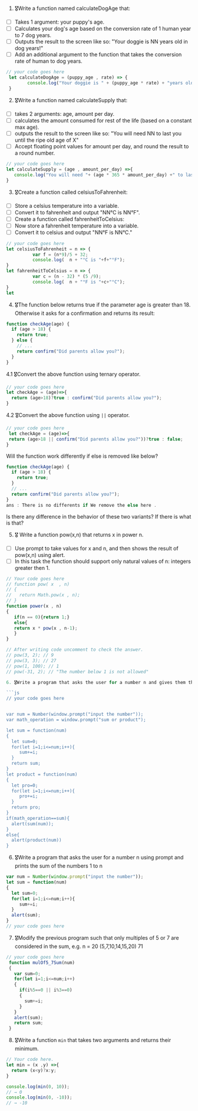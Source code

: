1. 🎖Write a function named calculateDogAge that:
  * [ ] Takes 1 argument: your puppy's age.
  * [ ] Calculates your dog's age based on the conversion rate of 1 human year to 7 dog years.
  * [ ] Outputs the result to the screen like so: "Your doggie is NN years old in dog years!"
  * [ ] Add an additional argument to the function that takes the conversion rate of human to dog years.

```js
// your code goes here
 let calculateDogAge = (puppy_age , rate) => {
        console.log("Your doggie is " + (puppy_age * rate) + "years old in dog years!");
 }


```
2. 🎖Write a function named calculateSupply that:
  * [ ] takes 2 arguments: age, amount per day.
  * [ ] calculates the amount consumed for rest of the life (based on a constant max age).
  * [ ] outputs the result to the screen like so: "You will need NN to last you until the ripe old age of X"
  * [ ] Accept floating point values for amount per day, and round the result to a round number.

```js
// your code goes here
let calculateSupply = (age , amount_per_day) =>{
   console.log("You will need "+ (age * 365 * amount_per_day) +" to last you until the ripe old age of X")
}
```
3. 🎖Create a function called celsiusToFahrenheit:
  * [ ] Store a celsius temperature into a variable.
  * [ ] Convert it to fahrenheit and output "NN°C is NN°F".
  * [ ] Create a function called fahrenheitToCelsius:
  * [ ] Now store a fahrenheit temperature into a variable.
  * [ ] Convert it to celsius and output "NN°F is NN°C."

```js
// your code goes here
let celsiusToFahrenheit = n => {
          var f = (n*9)/5 + 32;
          console.log(  n + "°C is "+f+"°F");
}
let fahrenheitToCelsius = n => {
          var c = (n - 32) * (5 /9);
          console.log(  n + "°F is "+c+"°C");
}
let 
```
4. 🎖The function below returns true if the parameter age is greater than 18. Otherwise it asks for a confirmation and returns its result:

```js
function checkAge(age) {
  if (age > 18) {
    return true;
  } else {
    // ...
    return confirm("Did parents allow you?");
  }
}
```
  4.1 🎖Convert the above function using ternary operator.
  ```js
  // your code goes here
  let checkAge = (age)=>{
    return (age>18)?true : confirm("Did parents allow you?");
  }
  ```

  4.2 🎖Convert the above function using `||` operator.
  ```js
  // your code goes here
   let checkAge = (age)=>{
   return (age>18 || confirm("Did parents allow you?"))?true : false;
  }
  ```
 Will the function work differently if else is removed like below?

```js
function checkAge(age) {
  if (age > 18) {
    return true;
  }
  // ...
  return confirm("Did parents allow you?");
}
ans : There is no differents if We remove the else here .  
```
Is there any difference in the behavior of these two variants? If there is what is that?


5. 🎖 Write a function pow(x,n) that returns x in power n.

  * [ ] Use prompt to take values for x and n, and then shows the result of pow(x,n) using alert.
  * [ ] In this task the function should support only natural values of n: integers greater then 1.

```js
// Your code goes here
// function pow( x  , n)
// {
//   return Math.pow(x , n);
// }
function power(x , n)
{ 
   if(n == 0){return 1;}
   else{
   return x * pow(x , n-1);
   } 
}

// After writing code uncomment to check the answer.
// pow(3, 2); // 9
// pow(3, 3); // 27
// pow(1, 100); // 1
// pow(-31, 2); // "The number below 1 is not allowed"

6. 🎖Write a program that asks the user for a number n and gives them the possibility to choose between computing the sum and computing the product of 1,…,n. Return the result accordingly.

```js
// your code goes here


var num = Number(window.prompt("input the number"));
var math_operation = window.prompt("sum or product");

let sum = function(num)
{ 
  let sum=0;
  for(let i=1;i<=num;i++){
     sum+=i;
  }
  return sum;
}
let product = function(num)
{ 
  let pro=0;
  for(let i=1;i<=num;i++){
     pro+=i;
  }
  return pro;
}
if(math_operation==sum){
  alert(sum(num));
}
else{
  alert(product(num))
}
```
6. 🎖Write a program that asks the user for a number n using prompt and prints the sum of the numbers 1 to n

```js
var num = Number(window.prompt("input the number"));
let sum = function(num)
{ 
  let sum=0;
  for(let i=1;i<=num;i++){
     sum+=i;
  }
  alert(sum);
}
// your code goes here
```
7. 🎖Modify the previous program such that only multiples of 5 or 7 are considered in the sum, e.g. n = 20 (5,7,10,14,15,20) 71

```js
// your code goes here
 function mulOf5_7Sum(num)
 { 
   var sum=0;
   for(let i=1;i<=num;i++)
   {
     if(i%5==0 || i%3==0)
     {
       sum+=i;
     }
   }
   alert(sum);
   return sum;
 }

```

8. 🎖Write a function `min` that takes two arguments and returns their minimum.

```js
// Your code here.
let min = (x ,y) =>{
  return (x<y)?x:y;
} 

console.log(min(0, 10));
// → 0
console.log(min(0, -10));
// → -10
```
